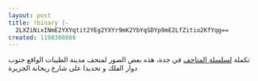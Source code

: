 ```yaml
---
layout: post
title: !binary |-
  2LXZiNixINmE2YXYqtit2YEg2YXYr9mK2YbYqSDYp9mE2LfZitio2KfYqg==
created: 1198308008
---
```

تكملة <a href="http://yousef.raffah.com/node/268">لسلسلة المتاحف</a> في جدة، هذه بعض الصور لمتحف مدينة الطيبات الواقع جنوب دوار الفلك و تحديدا على شارع ريحانة الجزيرة
